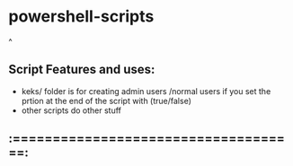 # powershell-scripts
^
## Script Features and uses: ##

* keks/ folder is for creating admin users /normal users if you set the prtion at the end of the script with (true/false)
* other scripts do other stuff

## :====================================: ##

